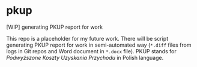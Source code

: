 # pkup
[WIP] generating PKUP report for work

This repo is a placeholder for my future work. There will be script generating PKUP report for work in semi-automated way (`*.diff` files from logs in Git repos and Word document in `*.docx` file). PKUP stands for *Podwyższone Koszty Uzyskania Przychodu* in Polish language.

